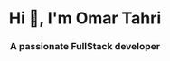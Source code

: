 <h1 align="center">Hi 👋, I'm Omar Tahri</h1>
<h3 align="center">A passionate FullStack developer</h3>
